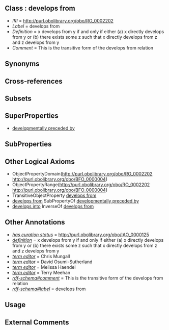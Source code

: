 
## Class : develops from

 * *IRI* = http://purl.obolibrary.org/obo/RO_0002202
 * *Label* = develops from
 * *Definition* = x develops from y if and only if either (a) x directly develops from y or (b) there exists some z such that x directly develops from z and z develops from y
 * *Comment* = This is the transitive form of the develops from relation

## Synonyms


## Cross-references


## Subsets


## SuperProperties

 * [developmentally preceded by](../../RO/58/RO_0002258.md)

## SubProperties


## Other Logical Axioms

 * ObjectPropertyDomain(<http://purl.obolibrary.org/obo/RO_0002202> <http://purl.obolibrary.org/obo/BFO_0000004>)
 * ObjectPropertyRange(<http://purl.obolibrary.org/obo/RO_0002202> <http://purl.obolibrary.org/obo/BFO_0000004>)
 * TransitiveObjectProperty [develops from](../../RO/02/RO_0002202.md)
 * [develops from](../../RO/02/RO_0002202.md) SubPropertyOf [developmentally preceded by](../../RO/58/RO_0002258.md)
 * [develops into](../../RO/03/RO_0002203.md) InverseOf [develops from](../../RO/02/RO_0002202.md)

## Other Annotations

 * *[has curation status](../../IAO/14/IAO_0000114.md)* = http://purl.obolibrary.org/obo/IAO_0000125
 * *[definition](../../IAO/15/IAO_0000115.md)* = x develops from y if and only if either (a) x directly develops from y or (b) there exists some z such that x directly develops from z and z develops from y
 * *[term editor](../../IAO/17/IAO_0000117.md)* = Chris Mungall
 * *[term editor](../../IAO/17/IAO_0000117.md)* = David Osumi-Sutherland
 * *[term editor](../../IAO/17/IAO_0000117.md)* = Melissa Haendel
 * *[term editor](../../IAO/17/IAO_0000117.md)* = Terry Meehan
 * *[rdf-schema#comment](../../nt/rdf-schema#comment.md)* = This is the transitive form of the develops from relation
 * *[rdf-schema#label](../../el/rdf-schema#label.md)* = develops from

## Usage


## External Comments

